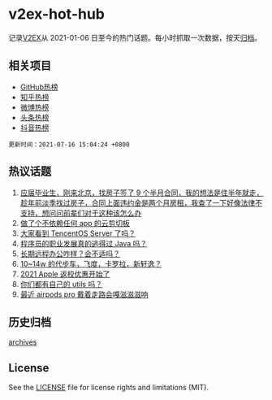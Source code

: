 # v2ex-hot-hub

 记录[V2EX](https://www.v2ex.com/)从 2021-01-06 日至今的热门话题。每小时抓取一次数据，按天[归档](archives)。
 
 ## 相关项目

- [GitHub热榜](https://github.com/lonnyzhang423/github-hot-hub)
- [知乎热榜](https://github.com/lonnyzhang423/zhihu-hot-hub)
- [微博热榜](https://github.com/lonnyzhang423/weibo-hot-hub)
- [头条热榜](https://github.com/lonnyzhang423/toutiao-hot-hub)
- [抖音热榜](https://github.com/lonnyzhang423/douyin-hot-hub)


 `更新时间：2021-07-16 15:04:24 +0800`

## 热议话题

1. [应届毕业生，刚来北京，找房子签了 9 个半月合同，我的想法是住半年就走，趁年前淡季找过房子，合同上面违约金是两个月房租，我查了一下好像法律不支持，想问问前辈们对于这种该怎么办](https://www.v2ex.com/t/789838)
1. [做了个不依赖任何 app 的云剪切板](https://www.v2ex.com/t/789720)
1. [大家看到 TencentOS Server 了吗？](https://www.v2ex.com/t/789822)
1. [程序员的职业发展真的逃得过 Java 吗？](https://www.v2ex.com/t/789800)
1. [长期远程办公咋样？会不适吗？](https://www.v2ex.com/t/789852)
1. [10~14w 的代步车，飞度，卡罗拉，新轩逸？](https://www.v2ex.com/t/789746)
1. [2021 Apple 返校优惠开始了](https://www.v2ex.com/t/789816)
1. [你们都有自己的 utils 吗？](https://www.v2ex.com/t/789875)
1. [最近 airpods pro 戴着走路会嘎滋滋滋响](https://www.v2ex.com/t/789818)

## 历史归档

[archives](archives)

## License

See the [LICENSE](LICENSE) file for license rights and limitations (MIT).
